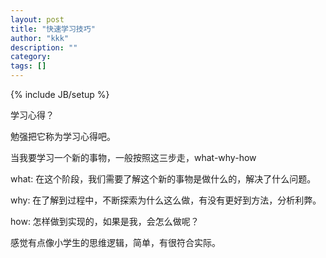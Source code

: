 ```yaml
---
layout: post
title: "快速学习技巧"
author: "kkk"
description: ""
category: 
tags: []
---
```

{% include JB/setup %}

学习心得？

勉强把它称为学习心得吧。

当我要学习一个新的事物，一般按照这三步走，what-why-how

what: 在这个阶段，我们需要了解这个新的事物是做什么的，解决了什么问题。

why: 在了解到过程中，不断探索为什么这么做，有没有更好到方法，分析利弊。

how: 怎样做到实现的，如果是我，会怎么做呢？

感觉有点像小学生的思维逻辑，简单，有很符合实际。
